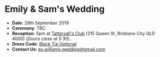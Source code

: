# Emily & Sam's Wedding

- **Date**: 28th September 2019
- **Ceremony**: TBC
- **Reception**: 5pm at [Tattersall's Club](https://goo.gl/maps/NiyYL7bbqoR2) (215 Queen St, Brisbane City QLD 4000) (*Doors close at 5:30*).
- **Dress Code**: [Black Tie Optional](https://bespokeunit.com/suits/dress-codes/black-tie-optional/)
- **Contact Us**: es.williams.wedding@gmail.com
